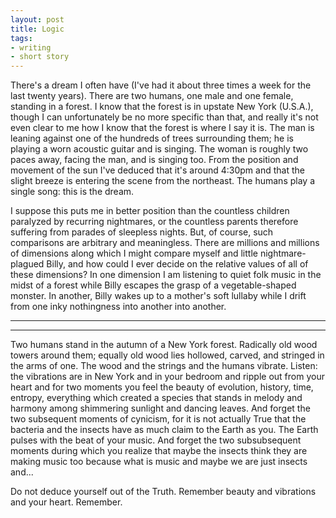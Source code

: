 ```yaml
---
layout: post
title: Logic
tags:
- writing
- short story
---
```


There's a dream I often have (I've had it about three times a week for
the last twenty years). There are two humans, one male and one female,
standing in a forest. I know that the forest is in upstate New York
(U.S.A.), though I can unfortunately be no more specific than that,
and really it's not even clear to me how I know that the forest is
where I say it is. The man is leaning against one of the hundreds of
trees surrounding them; he is playing a worn acoustic guitar and is
singing. The woman is roughly two paces away, facing the man, and is
singing too. From the position and movement of the sun I've deduced
that it's around 4:30pm and that the slight breeze is entering the
scene from the northeast. The humans play a single song: this is the
dream.

I suppose this puts me in better position than the countless children
paralyzed by recurring nightmares, or the countless parents therefore
suffering from parades of sleepless nights. But, of course, such
comparisons are arbitrary and meaningless. There are millions and
millions of dimensions along which I might compare myself and little
nightmare-plagued Billy, and how could I ever decide on the relative
values of all of these dimensions? In one dimension I am listening to
quiet folk music in the midst of a forest while Billy escapes the
grasp of a vegetable-shaped monster. In another, Billy wakes up to a
mother's soft lullaby while I drift from one inky nothingness into
another into another.

----------------------------------------------------------------------



----------------------------------------------------------------------

Two humans stand in the autumn of a New York forest. Radically old
wood towers around them; equally old wood lies hollowed, carved, and
stringed in the arms of one. The wood and the strings and the humans
vibrate. Listen: the vibrations are in New York and in your bedroom
and ripple out from your heart and for two moments you feel the beauty
of evolution, history, time, entropy, everything which created a
species that stands in melody and harmony among shimmering sunlight
and dancing leaves. And forget the two subsequent moments of cynicism,
for it is not actually True that the bacteria and the insects have as
much claim to the Earth as you. The Earth pulses with the beat of your
music. And forget the two subsubsequent moments during which you
realize that maybe the insects think they are making music too because
what is music and maybe we are just insects and...

Do not deduce yourself out of the Truth. Remember beauty and
vibrations and your heart. Remember.
